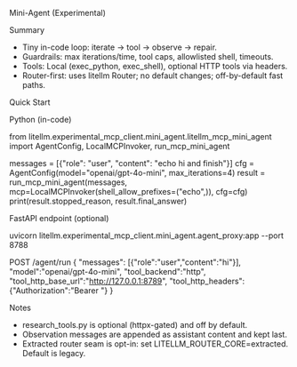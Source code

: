 Mini-Agent (Experimental)

Summary
- Tiny in-code loop: iterate → tool → observe → repair.
- Guardrails: max iterations/time, tool caps, allowlisted shell, timeouts.
- Tools: Local (exec_python, exec_shell), optional HTTP tools via headers.
- Router-first: uses litellm Router; no default changes; off-by-default fast paths.

Quick Start

Python (in-code)

from litellm.experimental_mcp_client.mini_agent.litellm_mcp_mini_agent import AgentConfig, LocalMCPInvoker, run_mcp_mini_agent

messages = [{"role": "user", "content": "echo hi and finish"}]
cfg = AgentConfig(model="openai/gpt-4o-mini", max_iterations=4)
result = run_mcp_mini_agent(messages, mcp=LocalMCPInvoker(shell_allow_prefixes=("echo",)), cfg=cfg)
print(result.stopped_reason, result.final_answer)

FastAPI endpoint (optional)

uvicorn litellm.experimental_mcp_client.mini_agent.agent_proxy:app --port 8788

POST /agent/run
{
  "messages": [{"role":"user","content":"hi"}],
  "model":"openai/gpt-4o-mini",
  "tool_backend":"http",
  "tool_http_base_url":"http://127.0.0.1:8789",
  "tool_http_headers":{"Authorization":"Bearer <token>"}
}

Notes
- research_tools.py is optional (httpx-gated) and off by default.
- Observation messages are appended as assistant content and kept last.
- Extracted router seam is opt-in: set LITELLM_ROUTER_CORE=extracted. Default is legacy.

